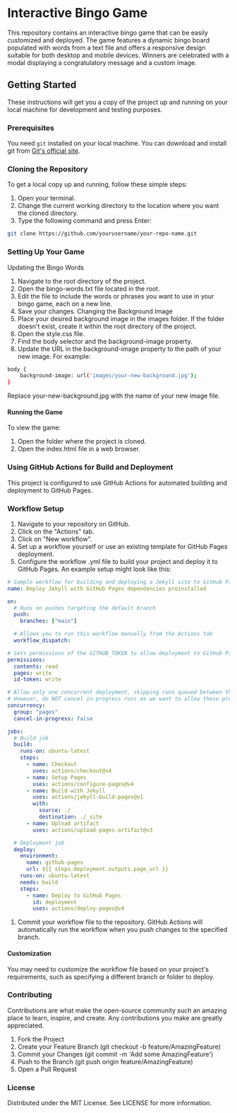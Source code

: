 # Interactive Bingo Game

This repository contains an interactive bingo game that can be easily customized and deployed. The game features a dynamic bingo board populated with words from a text file and offers a responsive design suitable for both desktop and mobile devices. Winners are celebrated with a modal displaying a congratulatory message and a custom image.

## Getting Started

These instructions will get you a copy of the project up and running on your local machine for development and testing purposes.

### Prerequisites

You need `git` installed on your local machine. You can download and install git from [Git's official site](https://git-scm.com/).

### Cloning the Repository

To get a local copy up and running, follow these simple steps:

1. Open your terminal.
2. Change the current working directory to the location where you want the cloned directory.
3. Type the following command and press Enter:

```bash
git clone https://github.com/yourusername/your-repo-name.git
```
### Setting Up Your Game
Updating the Bingo Words
1. Navigate to the root directory of the project.
2. Open the bingo-words.txt file located in the root.
3. Edit the file to include the words or phrases you want to use in your bingo game, each on a new line.
4. Save your changes.
Changing the Background Image
1. Place your desired background image in the images folder. If the folder doesn't exist, create it within the root directory of the project.
2. Open the style.css file.
3. Find the body selector and the background-image property.
4. Update the URL in the background-image property to the path of your new image. For example:

```bash
body {
    background-image: url('images/your-new-background.jpg');
}
```
Replace your-new-background.jpg with the name of your new image file.

#### Running the Game
To view the game:

1. Open the folder where the project is cloned.
2. Open the index.html file in a web browser.

### Using GitHub Actions for Build and Deployment
This project is configured to use GitHub Actions for automated building and deployment to GitHub Pages.

### Workflow Setup
1. Navigate to your repository on GitHub.
2. Click on the "Actions" tab.
3. Click on "New workflow".
4. Set up a workflow yourself or use an existing template for GitHub Pages deployment.
4. Configure the workflow .yml file to build your project and deploy it to GitHub Pages. An example setup might look like this:
   
```yaml
# Sample workflow for building and deploying a Jekyll site to GitHub Pages
name: Deploy Jekyll with GitHub Pages dependencies preinstalled

on:
  # Runs on pushes targeting the default branch
  push:
    branches: ["main"]

  # Allows you to run this workflow manually from the Actions tab
  workflow_dispatch:

# Sets permissions of the GITHUB_TOKEN to allow deployment to GitHub Pages
permissions:
  contents: read
  pages: write
  id-token: write

# Allow only one concurrent deployment, skipping runs queued between the run in-progress and latest queued.
# However, do NOT cancel in-progress runs as we want to allow these production deployments to complete.
concurrency:
  group: "pages"
  cancel-in-progress: false

jobs:
  # Build job
  build:
    runs-on: ubuntu-latest
    steps:
      - name: Checkout
        uses: actions/checkout@v4
      - name: Setup Pages
        uses: actions/configure-pages@v4
      - name: Build with Jekyll
        uses: actions/jekyll-build-pages@v1
        with:
          source: ./
          destination: ./_site
      - name: Upload artifact
        uses: actions/upload-pages-artifact@v3

  # Deployment job
  deploy:
    environment:
      name: github-pages
      url: ${{ steps.deployment.outputs.page_url }}
    runs-on: ubuntu-latest
    needs: build
    steps:
      - name: Deploy to GitHub Pages
        id: deployment
        uses: actions/deploy-pages@v4
```
1. Commit your workflow file to the repository. GitHub Actions will automatically run the workflow when you push changes to the specified branch.
#### Customization
You may need to customize the workflow file based on your project's requirements, such as specifying a different branch or folder to deploy.

### Contributing
Contributions are what make the open-source community such an amazing place to learn, inspire, and create. Any contributions you make are greatly appreciated.

1. Fork the Project
2. Create your Feature Branch (git checkout -b feature/AmazingFeature)
3. Commit your Changes (git commit -m 'Add some AmazingFeature')
4. Push to the Branch (git push origin feature/AmazingFeature)
5. Open a Pull Request

### License
Distributed under the MIT License. See LICENSE for more information.
